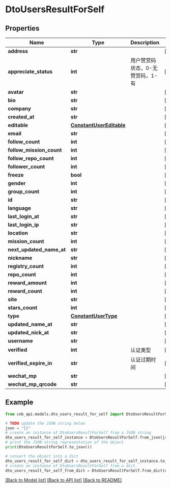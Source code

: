 # DtoUsersResultForSelf


## Properties

Name | Type | Description | Notes
------------ | ------------- | ------------- | -------------
**address** | **str** |  | [optional] 
**appreciate_status** | **int** | 用户赞赏码状态，0-无赞赏码，1-有 | [optional] 
**avatar** | **str** |  | [optional] 
**bio** | **str** |  | [optional] 
**company** | **str** |  | [optional] 
**created_at** | **str** |  | [optional] 
**editable** | [**ConstantUserEditable**](ConstantUserEditable.md) |  | [optional] 
**email** | **str** |  | [optional] 
**follow_count** | **int** |  | [optional] 
**follow_mission_count** | **int** |  | [optional] 
**follow_repo_count** | **int** |  | [optional] 
**follower_count** | **int** |  | [optional] 
**freeze** | **bool** |  | [optional] 
**gender** | **int** |  | [optional] 
**group_count** | **int** |  | [optional] 
**id** | **str** |  | [optional] 
**language** | **str** |  | [optional] 
**last_login_at** | **str** |  | [optional] 
**last_login_ip** | **str** |  | [optional] 
**location** | **str** |  | [optional] 
**mission_count** | **int** |  | [optional] 
**next_updated_name_at** | **str** |  | [optional] 
**nickname** | **str** |  | [optional] 
**registry_count** | **int** |  | [optional] 
**repo_count** | **int** |  | [optional] 
**reward_amount** | **int** |  | [optional] 
**reward_count** | **int** |  | [optional] 
**site** | **str** |  | [optional] 
**stars_count** | **int** |  | [optional] 
**type** | [**ConstantUserType**](ConstantUserType.md) |  | [optional] 
**updated_name_at** | **str** |  | [optional] 
**updated_nick_at** | **str** |  | [optional] 
**username** | **str** |  | [optional] 
**verified** | **int** | 认证类型 | [optional] 
**verified_expire_in** | **str** | 认证过期时间 | [optional] 
**wechat_mp** | **str** |  | [optional] 
**wechat_mp_qrcode** | **str** |  | [optional] 

## Example

```python
from cnb_api.models.dto_users_result_for_self import DtoUsersResultForSelf

# TODO update the JSON string below
json = "{}"
# create an instance of DtoUsersResultForSelf from a JSON string
dto_users_result_for_self_instance = DtoUsersResultForSelf.from_json(json)
# print the JSON string representation of the object
print(DtoUsersResultForSelf.to_json())

# convert the object into a dict
dto_users_result_for_self_dict = dto_users_result_for_self_instance.to_dict()
# create an instance of DtoUsersResultForSelf from a dict
dto_users_result_for_self_from_dict = DtoUsersResultForSelf.from_dict(dto_users_result_for_self_dict)
```
[[Back to Model list]](../README.md#documentation-for-models) [[Back to API list]](../README.md#documentation-for-api-endpoints) [[Back to README]](../README.md)



